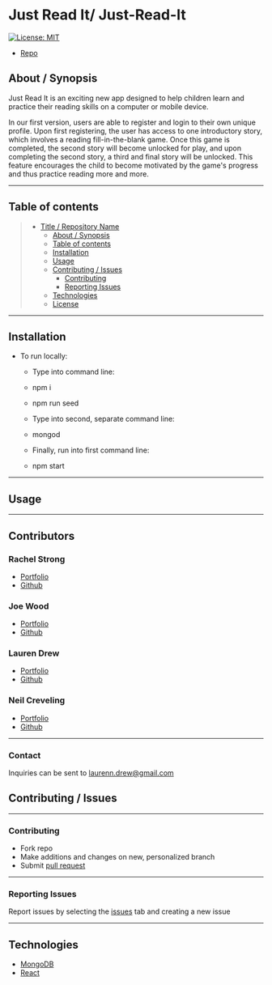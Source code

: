 # Just Read It/ Just-Read-It

[![License: MIT](https://img.shields.io/badge/License-MIT-yellow.svg)](https://opensource.org/licenses/MIT)

- [Repo](https://github.com/LawrieDrew/Just-Read-It)

## About / Synopsis

Just Read It is an exciting new app designed to help children learn and practice their reading skills on a computer or mobile device.

In our first version, users are able to register and login to their own unique profile. Upon first registering, the user has access to one introductory story, which involves a reading fill-in-the-blank game. Once this game is completed, the second story will become unlocked for play, and upon completing the second story, a third and final story will be unlocked. This feature encourages the child to become motivated by the game's progress and thus practice reading more and more.

---

## Table of contents

> - [Title / Repository Name](#title--repository-name)
>   - [About / Synopsis](#about--synopsis)
>   - [Table of contents](#table-of-contents)
>   - [Installation](#installation)
>   - [Usage](#usage)
>   - [Contributing / Issues](#contributing--issues)
>     - [Contributing](#contributing)
>     - [Reporting Issues](#reporting-issues)
>   - [Technologies](#technologies)
>   - [License](#licenses)

---

## Installation

- To run locally:

  - Type into command line:
  - npm i
  - npm run seed

  - Type into second, separate command line:
  - mongod

  - Finally, run into first command line:
  - npm start

---

## Usage


---

## Contributors

### Rachel Strong

- <a href="https://ray-the-developer.herokuapp.com/">Portfolio</a>
- <a href="https://github.com/ray0095">Github</a>

### Joe Wood

- <a href="https://elegy-portfolio.herokuapp.com/">Portfolio</a>
- <a href="https://github.com/xxelegyxx">Github</a>

### Lauren Drew

- <a href="https://lawriedrew.github.io/Professional-Materials/">Portfolio</a>
- <a href="https://github.com/LawrieDrew">Github</a>

### Neil Creveling

- <a href="https://neilcreveling.github.io/Updated-Portfolio/">Portfolio</a>
- <a href="https://github.com/neilcreveling">Github</a>

---

### Contact

Inquiries can be sent to [laurenn.drew@gmail.com](mailto:laurenn.drew@gmail.com)

## Contributing / Issues

---

### Contributing

- Fork repo
- Make additions and changes on new, personalized branch
- Submit [pull request](https://github.com/LawrieDrew/Just-Read-It/pulls)

---

### Reporting Issues

Report issues by selecting the [issues](https://github.com/LawrieDrew/Just-Read-It/issues) tab and creating a new issue

---

## Technologies

- [MongoDB](https://www.mongodb.com/)
- [React](https://reactjs.org/)
